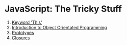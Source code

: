 # JavaScript: The Tricky Stuff

1. [Keyword 'This'](this.md) 
2. [Introduction to Object Orientated Programming](oop.md)
3. [Prototypes](prototypes.md)
4. [Closures](#closures.md)
